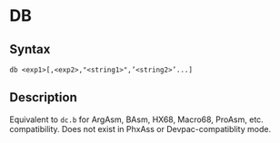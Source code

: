 # DB

## Syntax
```assembly
db <exp1>[,<exp2>,"<string1>",’<string2>’...]
```

## Description
Equivalent to `dc.b` for ArgAsm, BAsm, HX68, Macro68, ProAsm, etc. compatibility.
Does not exist in PhxAss or Devpac-compatiblity mode.
